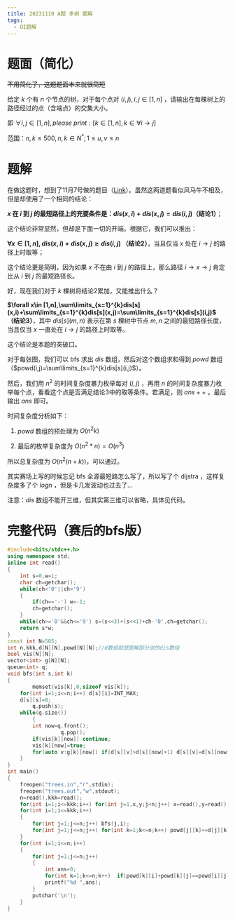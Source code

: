 ```yaml
---
title: 20231110 A题 多树 题解
tags:
  - OI题解
---
```

# 题面（简化）
~~不用简化了，这题题面本来就很简短~~

给定 $k$ 个有 $n$ 个节点的树，对于每个点对 $(i,j),i,j\in[1,n]$ ，请输出在每棵树上的路径经过的点（含端点）的交集大小。

即 $\forall i,j\in [1,n],please~print:[k\in [1,n],k\in \forall i\to j]$

范围：$n,k≤500,n,k\in N^*;1≤u,v≤n$
# 题解
在做这题时，想到了11月7号做的题目（[Link](https://www.luogu.com.cn/problem/P7669)）。虽然这两道题看似风马牛不相及，但是却使用了一个相同的结论：

**$x$ 在 $i$ 到 $j$ 的最短路径上的充要条件是：$dis(x,i)+dis(x,j)=dis(i,j)$（结论1）**；

这个结论非常显然，但却是下面一切的开端。根据它，我们可以推出：

**$\forall x\in [1,n],dis(x,i)+dis(x,j)≥dis(i,j)$ （结论2）**，当且仅当 $x$ 处在 $i\to j$ 的路径上时取等；

这个结论更是简明，因为如果 $x$ 不在由 $i$ 到 $j$ 的路径上，那么路径 $i\to x\to j$ 肯定比从 $i$ 到 $j$ 的最短路径长。

好，现在我们对于 $k$ 棵树将结论2累加，又能推出什么？

**$\forall x\in [1,n],\sum\limits_{s=1}^{k}dis[s](x,i)+\sum\limits_{s=1}^{k}dis[s](x,j)=\sum\limits_{s=1}^{k}dis[s](i,j)$ （结论3）**，其中 $dis[s](m,n)$ 表示在第 $s$ 棵树中节点 $m,n$ 之间的最短路径长度，当且仅当 $x$ 一直处在 $i\to j$ 的路径上时取等。

这个结论是本题的突破口。

对于每张图，我们可以 bfs 求出 $dis$ 数组，然后对这个数组求和得到 $powd$ 数组（$powd(i,j)=\sum\limits_{s=1}^{k}dis[s](i,j)$）。

然后，我们用 $n^2$ 的时间复杂度暴力枚举每对 $(i,j)$ ，再用 $n$ 的时间复杂度暴力枚举每个点，看看这个点是否满足结论3中的取等条件。若满足，则 $ans++$ 。最后输出 $ans$ 即可。

时间复杂度分析如下：

1. $powd$ 数组的预处理为 $O(n^2k)$

2. 最后的枚举复杂度为 $O(n^2*n)=O(n^3)$

所以总复杂度为 $O(n^2(n+k))$，可以通过。

其实赛场上写的时候忘记 bfs 全源最短路怎么写了，所以写了个 dijstra ，这样复杂度多了个 $logn$ ，但是卡几发波动也过去了...

注意：$dis$ 数组不能开三维，但其实第三维可以省略，具体见代码。
# 完整代码（赛后的bfs版）
```cpp
#include<bits/stdc++.h>
using namespace std;
inline int read()
{
	int s=0,w=1;
	char ch=getchar();
	while(ch<'0'||ch>'9')
	{
		if(ch=='-') w=-1;
		ch=getchar();
	}
	while(ch>='0'&&ch<='9') s=(s<<3)+(s<<1)+ch-'0',ch=getchar();
	return s*w;
}
const int N=505;
int n,kkk,d[N][N],powd[N][N];//d数组就是题解部分说的dis数组
bool vis[N][N];
vector<int> g[N][N];
queue<int> q;
void bfs(int s,int k)
{
        memset(vis[k],0,sizeof vis[k]);
	for(int i=1;i<=n;i++) d[s][i]=INT_MAX;
	d[s][s]=0; 
        q.push(s);
	while(q.size()) 
        {
		int now=q.front();
                 q.pop();
		if(vis[k][now]) continue;
		vis[k][now]=true;
		for(auto v:g[k][now]) if(d[s][v]>d[s][now]+1) d[s][v]=d[s][now]+1,q.push(v);
	}
}
int main()
{
    freopen("trees.in","r",stdin);
    freopen("trees.out","w",stdout);
    n=read(),kkk=read();
    for(int i=1;i<=kkk;i++) for(int j=1,x,y;j<n;j++) x=read(),y=read(),g[i][x].emplace_back(y),g[i][y].emplace_back(x);
    for(int i=1;i<=kkk;i++)
    {
        for(int j=1;j<=n;j++) bfs(j,i);
        for(int j=1;j<=n;j++) for(int k=1;k<=n;k++) powd[j][k]+=d[j][k];
    } 
    for(int i=1;i<=n;i++)
    {
        for(int j=1;j<=n;j++)
        {
            int ans=0;
            for(int k=1;k<=n;k++)  if(powd[k][i]+powd[k][j]==powd[i][j]) ans++;
            printf("%d ",ans);
        }
        putchar('\n');
    }
}
``````